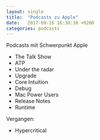 ```yaml
---
layout: single
title:  "Podcasts zu Apple"
date:   2017-09-16 16:30:38 +0200
categories: podcasts
---
```

Podcasts mit Schwerpunkt Apple
- The Talk Show
- ATP
- Under the radar
- Upgrade
- Core Intuition
- Debug
- Mac Power Users
- Release Notes
- Runtime

Vergangen:
- Hypercritical
